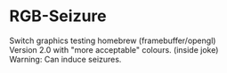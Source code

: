 # RGB-Seizure
Switch graphics testing homebrew (framebuffer/opengl)<br>
Version 2.0 with "more acceptable" colours. (inside joke)<br>
Warning: Can induce seizures. <br>
